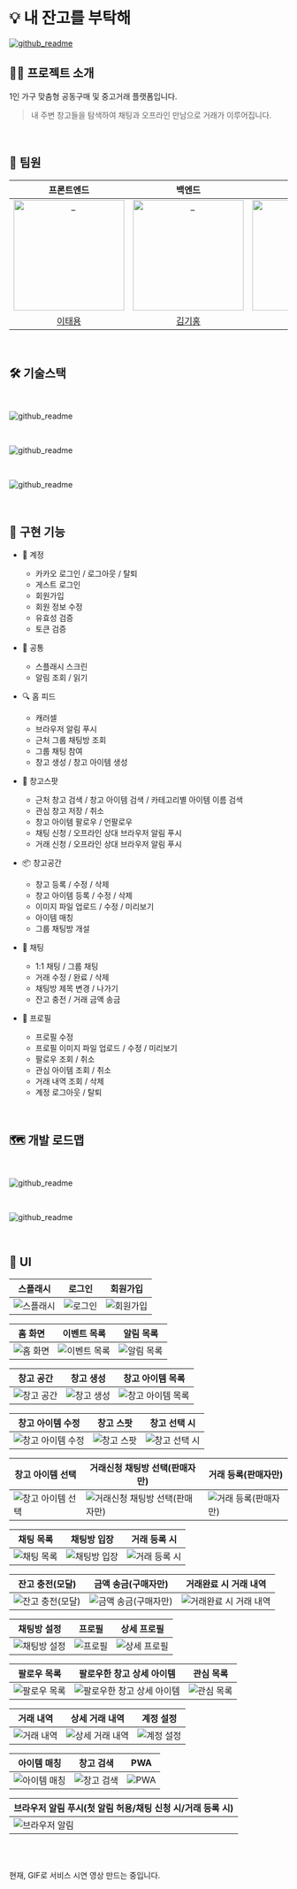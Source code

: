 # 💡 내 잔고를 부탁해

[![github_readme](https://naejango-s3-image.s3.ap-northeast-2.amazonaws.com/outer/naejango_banner.jpg)](https://naejango.site/)

## 💁‍♂️ 프로젝트 소개

1인 가구 맞춤형 공동구매 및 중고거래 플랫폼입니다.

> 내 주변 창고들을 탐색하여 채팅과 오프라인 만남으로 거래가 이루어집니다.

<br />

## 🌟 팀원

|                                                       프론트엔드                                                        |                                                        백엔드                                                         |                                                         백엔드                                                          
| :---------------------------------------------------------------------------------------------------------------------: | :-----------------------------------------------------------------------------------------------------------------------: | :---------------------------------------------------------------------------------------------------------------------: |
| <img src="https://naejango-s3-image.s3.ap-northeast-2.amazonaws.com/outer/github_avatar_taeyong.png" width=200px alt="_"/> | <img src="https://naejango-s3-image.s3.ap-northeast-2.amazonaws.com/outer/github_avatar_kihong.jpeg" width=200px alt="_"/> | <img src="https://naejango-s3-image.s3.ap-northeast-2.amazonaws.com/outer/github_avatar_sejun.jpeg" width=200px alt="_"/> |
|                                           [이태용](https://github.com/airhalfsoundhalf)                                            |                                            [김기홍](https://github.com/utopiandreams)                                            |                                          [안세준](https://github.com/asjjun)                                           |

<br />

## 🛠 기술스택

<br />

![github_readme](https://naejango-s3-image.s3.ap-northeast-2.amazonaws.com/outer/naejango_frontend_tech.svg)

<br />

![github_readme](https://naejango-s3-image.s3.ap-northeast-2.amazonaws.com/outer/naejango_backend_tech.svg)

<br />

![github_readme](https://naejango-s3-image.s3.ap-northeast-2.amazonaws.com/outer/naejango_infra_tech.svg)

<br />

## 📱 구현 기능

- 🔐 계정
  - 카카오 로그인 / 로그아웃 / 탈퇴
  - 게스트 로그인
  - 회원가입
  - 회원 정보 수정
  - 유효성 검증
  - 토큰 검증
 
- 📌 공통
  - 스플래시 스크린
  - 알림 조회 / 읽기
 

- 🔍 홈 피드
  - 캐러셀
  - 브라우저 알림 푸시
  - 근처 그룹 채팅방 조회
  - 그룹 채팅 참여
  - 창고 생성 / 창고 아이템 생성

- 📍 창고스팟
  - 근처 창고 검색 / 창고 아이템 검색 / 카테고리별 아이템 이름 검색
  - 관심 창고 저장 / 취소
  - 창고 아이템 팔로우 / 언팔로우
  - 채팅 신청 / 오프라인 상대 브라우저 알림 푸시
  - 거래 신청 / 오프라인 상대 브라우저 알림 푸시
 
- 📦 창고공간
  - 창고 등록 / 수정 / 삭제
  - 창고 아이템 등록 / 수정 / 삭제
  - 이미지 파일 업로드 / 수정 / 미리보기
  - 아이템 매칭
  - 그룹 채팅방 개설

- 💬 채팅
  - 1:1 채팅 / 그룹 채팅
  - 거래 수정 / 완료 / 삭제
  - 채팅방 제목 변경 / 나가기
  - 잔고 충전 / 거래 금액 송금

- 👤 프로필
  - 프로필 수정
  - 프로필 이미지 파일 업로드 / 수정 / 미리보기
  - 팔로우 조회 / 취소
  - 관심 아이템 조회 / 취소
  - 거래 내역 조회 / 삭제
  - 계정 로그아웃 / 탈퇴

<br />

## 🗺️ 개발 로드맵

<br />

![github_readme](https://naejango-s3-image.s3.ap-northeast-2.amazonaws.com/outer/naejango_user_service.png)

<br />

![github_readme](https://naejango-s3-image.s3.ap-northeast-2.amazonaws.com/outer/naejango_ci_05.svg)

<br />

## 🎨 UI

|스플래시 | 로그인| 회원가입 | 
|---|---|---|
|![스플래시](https://naejango-s3-image.s3.ap-northeast-2.amazonaws.com/outer/layout/01.svg)|![로그인](https://naejango-s3-image.s3.ap-northeast-2.amazonaws.com/outer/layout/02.svg)|![회원가입](https://naejango-s3-image.s3.ap-northeast-2.amazonaws.com/outer/layout/03.svg)|

|홈 화면| 이벤트 목록 | 알림 목록 |
|---|---|---|
|![홈 화면](https://naejango-s3-image.s3.ap-northeast-2.amazonaws.com/outer/layout/04.svg)|![이벤트 목록](https://naejango-s3-image.s3.ap-northeast-2.amazonaws.com/outer/layout/05.svg)|![알림 목록](https://naejango-s3-image.s3.ap-northeast-2.amazonaws.com/outer/layout/06.svg)|

|창고 공간| 창고 생성 | 창고 아이템 목록 |
|---|---|---|
|![창고 공간](https://naejango-s3-image.s3.ap-northeast-2.amazonaws.com/outer/layout/07.svg)|![창고 생성](https://naejango-s3-image.s3.ap-northeast-2.amazonaws.com/outer/layout/08_2.svg)|![창고 아이템 목록](https://naejango-s3-image.s3.ap-northeast-2.amazonaws.com/outer/layout/09.svg)|

|창고 아이템 수정| 창고 스팟 | 창고 선택 시 |
|---|---|---|
|![창고 아이템 수정](https://naejango-s3-image.s3.ap-northeast-2.amazonaws.com/outer/layout/10.svg)|![창고 스팟](https://naejango-s3-image.s3.ap-northeast-2.amazonaws.com/outer/layout/11.svg)|![창고 선택 시](https://naejango-s3-image.s3.ap-northeast-2.amazonaws.com/outer/layout/12.svg)|

|창고 아이템 선택 | 거래신청 채팅방 선택(판매자만) | 거래 등록(판매자만) |
|---|---|---|
|![창고 아이템 선택](https://naejango-s3-image.s3.ap-northeast-2.amazonaws.com/outer/layout/13.svg)|![거래신청 채팅방 선택(판매자만)](https://naejango-s3-image.s3.ap-northeast-2.amazonaws.com/outer/layout/14.svg)|![거래 등록(판매자만)](https://naejango-s3-image.s3.ap-northeast-2.amazonaws.com/outer/layout/15.svg)|

|채팅 목록 | 채팅방 입장 | 거래 등록 시 |
|---|---|---|
|![채팅 목록](https://naejango-s3-image.s3.ap-northeast-2.amazonaws.com/outer/layout/16.svg)|![채팅방 입장](https://naejango-s3-image.s3.ap-northeast-2.amazonaws.com/outer/layout/17.svg)|![거래 등록 시](https://naejango-s3-image.s3.ap-northeast-2.amazonaws.com/outer/layout/18.svg)|

|잔고 충전(모달) | 금액 송금(구매자만) | 거래완료 시 거래 내역 |
|---|---|---|
|![잔고 충전(모달)](https://naejango-s3-image.s3.ap-northeast-2.amazonaws.com/outer/layout/19.svg)|![금액 송금(구매자만)](https://naejango-s3-image.s3.ap-northeast-2.amazonaws.com/outer/layout/20.svg)|![거래완료 시 거래 내역](https://naejango-s3-image.s3.ap-northeast-2.amazonaws.com/outer/layout/21.svg)|

|채팅방 설정 | 프로필 | 상세 프로필 |
|---|---|---|
|![채팅방 설정](https://naejango-s3-image.s3.ap-northeast-2.amazonaws.com/outer/layout/22.svg)|![프로필](https://naejango-s3-image.s3.ap-northeast-2.amazonaws.com/outer/layout/23.svg)|![상세 프로필](https://naejango-s3-image.s3.ap-northeast-2.amazonaws.com/outer/layout/24.svg)|

|팔로우 목록 | 팔로우한 창고 상세 아이템 | 관심 목록 |
|---|---|---|
|![팔로우 목록](https://naejango-s3-image.s3.ap-northeast-2.amazonaws.com/outer/layout/25.svg)|![팔로우한 창고 상세 아이템](https://naejango-s3-image.s3.ap-northeast-2.amazonaws.com/outer/layout/26.svg)|![관심 목록](https://naejango-s3-image.s3.ap-northeast-2.amazonaws.com/outer/layout/27.svg)|

|거래 내역 | 상세 거래 내역 | 계정 설정 |
|---|---|---|
|![거래 내역](https://naejango-s3-image.s3.ap-northeast-2.amazonaws.com/outer/layout/28.svg)|![상세 거래 내역](https://naejango-s3-image.s3.ap-northeast-2.amazonaws.com/outer/layout/29.svg)|![계정 설정](https://naejango-s3-image.s3.ap-northeast-2.amazonaws.com/outer/layout/30.svg)|

|아이템 매칭 | 창고 검색 | PWA |
|---|---|---|
|![아이템 매칭](https://naejango-s3-image.s3.ap-northeast-2.amazonaws.com/outer/layout/itemMatch.gif)|![창고 검색](https://naejango-s3-image.s3.ap-northeast-2.amazonaws.com/outer/layout/search_02.gif)|![PWA](https://naejango-s3-image.s3.ap-northeast-2.amazonaws.com/outer/layout/PWA_02.gif)|

|브라우저 알림 푸시(첫 알림 허용/채팅 신청 시/거래 등록 시)
|---|
|![브라우저 알림](https://naejango-s3-image.s3.ap-northeast-2.amazonaws.com/outer/layout/alarm_01.gif)|



<br />
<br />

현재, GIF로 서비스 시연 영상 만드는 중입니다.  
